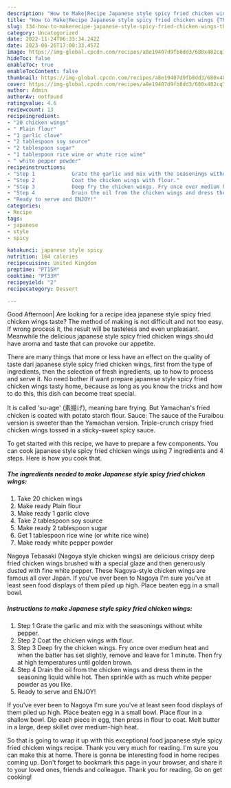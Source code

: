 ```yaml
---
description: "How to Make|Recipe Japanese style spicy fried chicken wings {That is Special"
title: "How to Make|Recipe Japanese style spicy fried chicken wings {That is Special"
slug: 334-how-to-makerecipe-japanese-style-spicy-fried-chicken-wings-that-is-special
category: Uncategorized
date: 2022-11-24T06:33:34.242Z
date: 2023-06-26T17:00:33.457Z
image: https://img-global.cpcdn.com/recipes/a8e19407d9fb8dd3/680x482cq70/japanese-style-spicy-fried-chicken-wings-recipe-main-photo.jpg
hideToc: false
enableToc: true
enableTocContent: false
thumbnail: https://img-global.cpcdn.com/recipes/a8e19407d9fb8dd3/680x482cq70/japanese-style-spicy-fried-chicken-wings-recipe-main-photo.jpg
cover: https://img-global.cpcdn.com/recipes/a8e19407d9fb8dd3/680x482cq70/japanese-style-spicy-fried-chicken-wings-recipe-main-photo.jpg
author: Admin
authorAv: notfound
ratingvalue: 4.6
reviewcount: 13
recipeingredient:
- "20 chicken wings"
- " Plain flour"
- "1 garlic clove"
- "2 tablespoon soy source"
- "2 tablespoon sugar"
- "1 tablespoon rice wine or white rice wine"
- " white pepper powder"
recipeinstructions:
- "Step 1            Grate the garlic and mix with the seasonings without white pepper."
- "Step 2            Coat the chicken wings with flour."
- "Step 3            Deep fry the chicken wings. Fry once over medium heat and when the batter has set slightly, remove and leave for 1 minute. Then fry at high temperatures until golden brown."
- "Step 4            Drain the oil from the chicken wings and dress them in the seasoning liquid while hot. Then sprinkle with as much white pepper powder as you like."
- "Ready to serve and ENJOY!"
categories:
- Recipe
tags:
- japanese
- style
- spicy

katakunci: japanese style spicy 
nutrition: 164 calories
recipecuisine: United Kingdom
preptime: "PT15M"
cooktime: "PT33M"
recipeyield: "2"
recipecategory: Dessert

---
```



Good Afternoon| Are looking for a recipe idea japanese style spicy fried chicken wings taste? The method of making is not difficult and not too easy. If wrong process it, the result will be tasteless and even unpleasant. Meanwhile the delicious japanese style spicy fried chicken wings should have aroma and taste that can provoke our appetite.






There are many things that more or less have an effect on the quality of taste dari japanese style spicy fried chicken wings, first from the type of ingredients, then the selection of fresh ingredients, up to how to process and serve it. No need bother if want prepare japanese style spicy fried chicken wings tasty home, because as long as you know the tricks and how to do this, this dish can become treat  special.


It is called &#39;su-age&#39; (素揚げ), meaning bare frying. But Yamachan&#39;s fried chicken is coated with potato starch flour. Sauce: The sauce of the Furaibou version is sweeter than the Yamachan version. Triple-crunch crispy fried chicken wings tossed in a sticky-sweet spicy sauce.


To get started with this recipe, we have to prepare a few components. You can cook japanese style spicy fried chicken wings using 7 ingredients and 4 steps. Here is how you cook that.

<!--inarticleads1-->

##### The ingredients needed to make Japanese style spicy fried chicken wings:

1. Take 20 chicken wings
1. Make ready  Plain flour
1. Make ready 1 garlic clove
1. Take 2 tablespoon soy source
1. Make ready 2 tablespoon sugar
1. Get 1 tablespoon rice wine (or white rice wine)
1. Make ready  white pepper powder


Nagoya Tebasaki (Nagoya style chicken wings) are delicious crispy deep fried chicken wings brushed with a special glaze and then generously dusted with fine white pepper. These Nagoya-style chicken wings are famous all over Japan. If you&#39;ve ever been to Nagoya I&#39;m sure you&#39;ve at least seen food displays of them piled up high. Place beaten egg in a small bowl. 

<!--inarticleads2-->

##### Instructions to make Japanese style spicy fried chicken wings:

1. Step 1            Grate the garlic and mix with the seasonings without white pepper.
1. Step 2            Coat the chicken wings with flour.
1. Step 3            Deep fry the chicken wings. Fry once over medium heat and when the batter has set slightly, remove and leave for 1 minute. Then fry at high temperatures until golden brown.
1. Step 4            Drain the oil from the chicken wings and dress them in the seasoning liquid while hot. Then sprinkle with as much white pepper powder as you like.
1. Ready to serve and ENJOY!

If you&#39;ve ever been to Nagoya I&#39;m sure you&#39;ve at least seen food displays of them piled up high. Place beaten egg in a small bowl. Place flour in a shallow bowl. Dip each piece in egg, then press in flour to coat. Melt butter in a large, deep skillet over medium-high heat. 

So that is going to wrap it up with this exceptional food japanese style spicy fried chicken wings recipe. Thank you very much for reading. I'm sure you can make this at home. There is gonna be interesting food in home recipes coming up. Don't forget to bookmark this page in your browser, and share it to your loved ones, friends and colleague. Thank you for reading. Go on get cooking!
